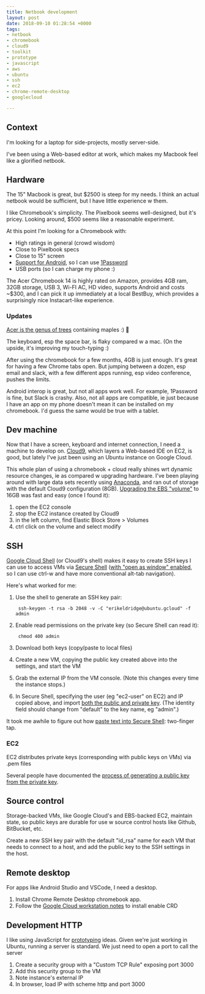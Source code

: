 ```yaml
---
title: Netbook development
layout: post
date: 2018-09-10 01:28:54 +0000
tags:
- netbook
- chromebook
- cloud9
- toolkit
- prototype
- javascript
- aws
- ubuntu
- ssh
- ec2
- chrome-remote-desktop
- googlecloud

---
```

## Context

I'm looking for a laptop for side-projects, mostly server-side.

I've been using a Web-based editor at work, which makes my Macbook feel like a glorified netbook.

## Hardware

The 15" Macbook is great, but $2500 is steep for my needs. I think an actual netbook would be sufficient, but I have little experience w them.

I like Chromebook's simplicity. The Pixelbook seems well-designed, but it's pricey. Looking around, $500 seems like a reasonable experiment.

At this point I'm looking for a Chromebook with:

* High ratings in general (crowd wisdom)
* Close to Pixelbook specs
* Close to 15" screen
* [Support for Android](https://sites.google.com/a/chromium.org/dev/chromium-os/chrome-os-systems-supporting-android-apps), so I can use [1Password](https://discussions.agilebits.com/discussion/67454/does-1password-work-on-a-chromebook-chrome-os)
* USB ports (so I can charge my phone :)

The Acer Chromebook 14 is highly rated on Amazon, provides 4GB ram, 32GB storage, USB 3, Wi-FI AC, HD video, supports Android and costs \~$300, and I can pick it up immediately at a local BestBuy, which provides a surprisingly nice Instacart-like experience.

### Updates

[Acer is the genus of trees](https://www.inaturalist.org/taxa/47727-Acer) containing maples :) 🍁

The keyboard, esp the space bar, is flaky compared w a mac. (On the upside, it's improving my touch-typing :)

After using the chromebook for a few months, 4GB is just enough. It's great for having a few Chrome tabs open. But jumping between a dozen, esp email and slack, with a few different apps running, esp video conference, pushes the limits.

Android interop is great, but not all apps work well. For example, 1Password is fine, but Slack is crashy. Also, not all apps are compatible, ie just because I have an app on my phone doesn't mean it can be installed on my chromebook. I'd guess the same would be true with a tablet.

## Dev machine

Now that I have a screen, keyboard and internet connection, I need a machine to develop on. [Cloud9](https://aws.amazon.com/cloud9/), which layers a Web-based IDE on EC2, is good, but lately I've just been using an Ubuntu instance on Google Cloud.

This whole plan of using a chromebook + cloud really shines wrt dynamic resource changes, ie as compared w upgrading hardware. I've been playing around with large data sets recently using [Anaconda](https://www.anaconda.com/download/#linux), and ran out of storage with the default Cloud9 configuration (8GB). [Upgrading the EBS "volume"](https://docs.aws.amazon.com/AWSEC2/latest/UserGuide/console-modify.html) to 16GB was fast and easy (once I found it):

1. open the EC2 console
2. stop the EC2 instance created by Cloud9
3. in the left column, find Elastic Block Store > Volumes
4. ctrl click on the volume and select modify

## SSH

[Google Cloud Shell](https://cloud.google.com/shell/docs/) (or Cloud9's shell) makes it easy to create SSH keys I can use to access VMs via [Secure Shell](https://chrome.google.com/webstore/detail/secure-shell/pnhechapfaindjhompbnflcldabbghjo/support?hl=en) ([with "open as window" enabled](https://chromium.googlesource.com/apps/libapps/+/master/nassh/doc/FAQ.md#How-do-I-send-Ctrl_W_Ctrl_N-or-Ctrl_T-to-the-terminal), so I can use ctrl-w and have more conventional alt-tab navigation).

Here's what worked for me:

1. Use the shell to generate an SSH key pair:

        ssh-keygen -t rsa -b 2048 -v -C "erikeldridge@ubuntu.gcloud" -f admin
2. Enable read permissions on the private key (so Secure Shell can read it):

        chmod 400 admin
3. Download both keys (copy/paste to local files)
4. Create a new VM, copying the public key created above into the settings, and start the VM
5. Grab the external IP from the VM console. (Note this changes every time the instance stops.)
6. In Secure Shell, specifying the user (eg "ec2-user" on EC2) and IP copied above, and import [both the public and private key](https://chromium.googlesource.com/apps/libapps/+/master/nassh/doc/FAQ.md#Can-I-connect-using-a-public-key-pair-or-certificate). (The identity field should change from "default" to the key name, eg "admin".)

It took me awhile to figure out how [paste text into Secure Shell](https://chromium.googlesource.com/apps/libapps/+/master/nassh/doc/FAQ.md#How-do-I-paste-text-to-the-terminal "Secure Shell paste docs"): two-finger tap.

### EC2

EC2 distributes private keys (corresponding with public keys on VMs) via .pem files

Several people have documented the [process of generating a public key from the private key](http://www.mattburns.co.uk/blog/2012/11/15/connecting-to-ec2-from-chromes-secure-shell-using-only-a-pem-file/).

## Source control

Storage-backed VMs, like Google Cloud's and EBS-backed EC2, maintain state, so public keys are durable for use w source control hosts like Github, BitBucket, etc.

Create a new SSH key pair with the default "id_rsa" name for each VM that needs to connect to a host, and add the public key to the SSH settings in the host.

## Remote desktop

For apps like Android Studio and VSCode, I need a desktop.

1. Install Chrome Remote Desktop chromebook app.
2. Follow the [Google Cloud workstation notes](google-cloud-workstation) to install enable CRD

## Development HTTP

I like using JavaScript for [prototyping](prototype-toolkit "Prototype toolkit") ideas. Given we're just working in Ubuntu, running a server is standard. We just need to open a port to call the server

1. Create a security group with a "Custom TCP Rule" exposing port 3000
2. Add this security group to the VM
3. Note instance's external IP
4. In browser, load IP with scheme http and port 3000